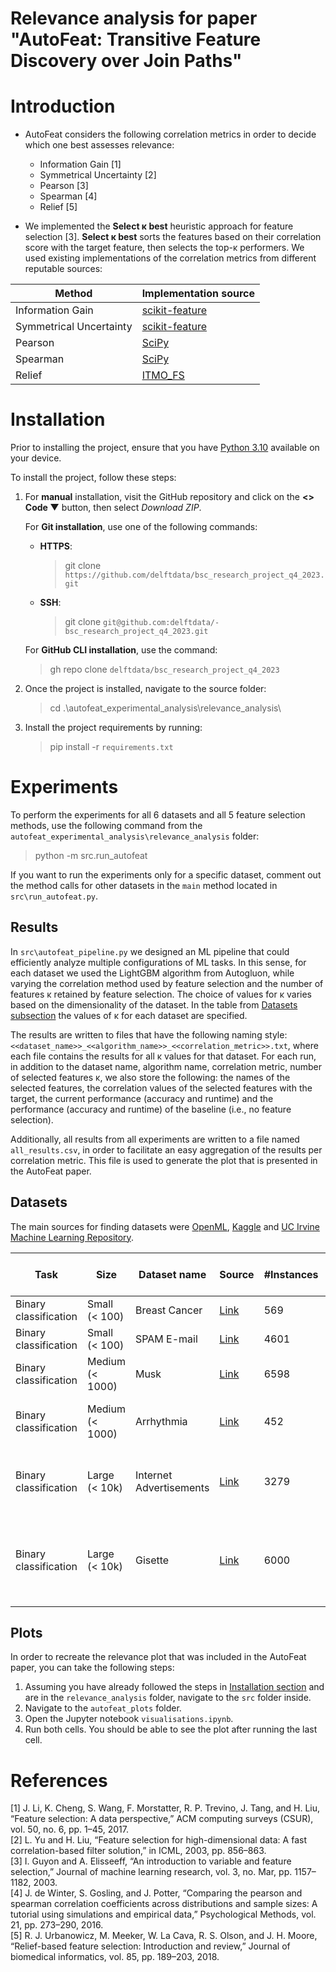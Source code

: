 # Relevance analysis for paper "AutoFeat: Transitive Feature Discovery over Join Paths"

# Introduction

* AutoFeat considers the following correlation metrics in order to decide which one best assesses relevance:
   * Information Gain [1]
   * Symmetrical Uncertainty [2]
   * Pearson [3]
   * Spearman [4]
   * Relief [5]

* We implemented the **Select κ best** heuristic approach for feature selection [3]. **Select κ best** sorts the 
features based on their correlation score with the target feature, then selects the top-κ performers. We used existing 
implementations of the correlation metrics from different reputable sources:
 
| Method                  | Implementation source                                                                     |
|-------------------------|-------------------------------------------------------------------------------------------|
| Information Gain        | [scikit-feature](https://github.com/jundongl/scikit-feature)                              | 
| Symmetrical Uncertainty | [scikit-feature](https://github.com/jundongl/scikit-feature)                              |
| Pearson                 | [SciPy](https://docs.scipy.org/doc/scipy/reference/generated/scipy.stats.pearsonr.html)   |
| Spearman                | [SciPy](https://docs.scipy.org/doc/scipy/reference/generated/scipy.stats.spearmanr.html)  |
| Relief                  | [ITMO_FS](https://github.com/ctlab/ITMO_FS/tree/a2e61e2fabb9dfb34d90a1130fc7f5f162a2c921) |

# Installation

Prior to installing the project, ensure that you have
[Python 3.10](https://www.python.org/downloads/release/python-3100/) available on your device.

To install the project, follow these steps:
1. For **manual** installation, visit the GitHub repository and click on the **<> Code ▼** button,
   then select _Download ZIP_.

    For **Git installation**, use one of the following commands:
    - **HTTPS**:
        > git clone `https://github.com/delftdata/bsc_research_project_q4_2023.git`
    - **SSH**:
        > git clone `git@github.com:delftdata/- bsc_research_project_q4_2023.git`

    For **GitHub CLI installation**, use the command:
    > gh repo clone `delftdata/bsc_research_project_q4_2023`

2. Once the project is installed, navigate to the source folder:
    > cd .\autofeat_experimental_analysis\relevance_analysis\

3. Install the project requirements by running:
    > pip install -r `requirements.txt`

# Experiments

To perform the experiments for all 6 datasets and all 5 feature selection methods, use the following command from the
`autofeat_experimental_analysis\relevance_analysis` folder:
   > python -m src.run_autofeat

If you want to run the experiments only for a specific dataset, comment out the method calls for other datasets in 
the `main` method located in `src\run_autofeat.py`.

## Results

In `src\autofeat_pipeline.py` we designed an ML pipeline that could efficiently analyze multiple configurations of ML 
tasks. In this sense, for each dataset we used the LightGBM algorithm from Autogluon, while varying the correlation 
method used by feature selection and the number of features κ retained by feature selection. The choice of values for κ 
varies based on the dimensionality of the dataset. In the table from [Datasets subsection](#datasets) the values of κ 
for each dataset are specified.

The results are written to files that have the following naming style: 
`<<dataset_name>>_<<algorithm_name>>_<<correlation_metric>>.txt`, where each file contains the results for all κ values 
for that dataset. For each run, in addition to the dataset name, algorithm name, correlation metric, number of selected
features κ, we also store the following: the names of the selected features, the correlation values of the selected
features with the target, the current performance (accuracy and runtime) and the performance (accuracy and runtime) of 
the baseline (i.e., no feature selection).

Additionally, all results from all experiments are written to a file named `all_results.csv`, in order to facilitate
an easy aggregation of the results per correlation metric. This file is used to generate the plot that is presented
in the AutoFeat paper.

## Datasets

The main sources for finding datasets were [OpenML](https://www.openml.org/), [Kaggle](https://www.kaggle.com/) and
[UC Irvine Machine Learning Repository](https://archive.ics.uci.edu/).

| Task                  | Size            | Dataset name            | Source                                                                                                         | #Instances | #Features (excl. target) | Considered values for κ                              |
|-----------------------|-----------------|-------------------------|----------------------------------------------------------------------------------------------------------------|------------|--------------------------|------------------------------------------------------|
| Binary classification | Small (< 100)   | Breast Cancer           | [Link](https://www.kaggle.com/datasets/uciml/breast-cancer-wisconsin-data)                                     | 569        | 31                       | 5, 10, 20, 30                                        |
| Binary classification | Small (< 100)   | SPAM E-mail             | [Link](https://www.openml.org/search?type=data&status=active&id=44)                                            | 4601       | 57                       | 5, 10, 20, 30, 40, 50                                |
| Binary classification | Medium (< 1000) | Musk                    | [Link](https://www.openml.org/search?type=data&status=active&id=1116)                                          | 6598       | 169                      | 5, 10, 25, 50, 100, 150                              |
| Binary classification | Medium (< 1000) | Arrhythmia              | [Link](https://www.openml.org/search?type=data&status=active&id=1017)                                          | 452        | 279                      | 5, 10, 25, 50, 100, 150, 200, 250                    |
| Binary classification | Large (< 10k)   | Internet Advertisements | [Link](https://archive.ics.uci.edu/ml/datasets/Internet+Advertisements)                                        | 3279       | 1558                     | 5, 10, 25, 50, 100, 250, 500, 1000, 1500             | 
| Binary classification | Large (< 10k)   | Gisette                 | [Link](https://archive.ics.uci.edu/ml/datasets/Gisette)                                                        | 6000       | 5000                     | 5, 10, 25, 50, 100, 250, 500, 1000, 2000, 3000, 4000 |

## Plots

In order to recreate the relevance plot that was included in the AutoFeat paper, you can take the following steps:
1. Assuming you have already followed the steps in [Installation section](#installation) and are in the
`relevance_analysis` folder, navigate to the `src` folder inside.
2. Navigate to the `autofeat_plots` folder.
3. Open the Jupyter notebook `visualisations.ipynb`.
4. Run both cells. You should be able to see the plot after running the last cell.

# References

[1] J. Li, K. Cheng, S. Wang, F. Morstatter, R. P. Trevino, J. Tang, and H. Liu, “Feature selection: A 
data perspective,” ACM computing surveys (CSUR), vol. 50, no. 6, pp. 1–45, 2017.   
[2] L. Yu and H. Liu, “Feature selection for high-dimensional data: A fast correlation-based filter solution,” in ICML, 
2003, pp. 856–863.   
[3] I. Guyon and A. Elisseeff, “An introduction to variable and feature selection,” Journal of machine learning 
research, vol. 3, no. Mar, pp. 1157–1182, 2003.   
[4]  J. de Winter, S. Gosling, and J. Potter, “Comparing the pearson and spearman correlation coefficients across 
distributions and sample sizes: A tutorial using simulations and empirical data,” Psychological Methods, vol. 21, 
pp. 273–290, 2016.   
[5] R. J. Urbanowicz, M. Meeker, W. La Cava, R. S. Olson, and J. H. Moore, “Relief-based feature selection: 
Introduction and review,” Journal of biomedical informatics, vol. 85, pp. 189–203, 2018.
